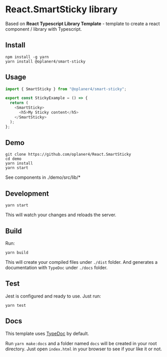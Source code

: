 # React.SmartSticky library

Based on **React Typescript Library Template** - template to create a react component / library with Typescript.

## Install

```
npm install -g yarn
yarn install @oplaner4/smart-sticky
```

## Usage

```typescript
import { SmartSticky } from "@oplaner4/smart-sticky";

export const StickyExample = () => {
  return (
    <SmartSticky>
      <h5>My Sticky content</h5>
    </SmartSticky>
  );
};
```

## Demo

```
git clone https://github.com/oplaner4/React.SmartSticky
cd demo
yarn install
yarn start
```

See components in ./demo/src/lib/*

## Development

```
yarn start
```

This will watch your changes and reloads the server.

## Build

Run:

```
yarn build
```

This will create your compiled files under `./dist` folder. And generates a documentation with `TypeDoc` under `./docs` folder.

## Test

Jest is configured and ready to use. Just run:

```
yarn test
```

## Docs

This template uses [TypeDoc](https://typedoc.org/) by default.

Run `yarn make:docs` and a folder named `docs` will be created in your root directory. Just open `index.html` in your browser to see if your like it or not.